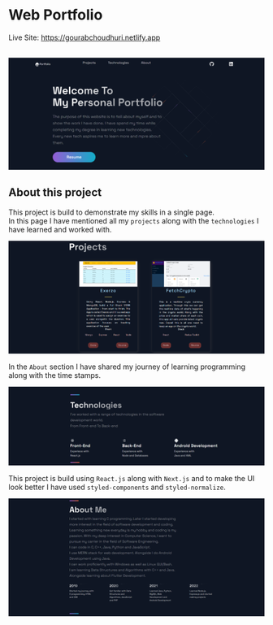 # Web Portfolio

Live Site: https://gourabchoudhuri.netlify.app
<br /><br />
<p align="center">
<img src="./readme_images/b.png">
</p>

## About this project

This project is build to demonstrate my skills in a single page.\
In this page I have mentioned all my `projects` along with the `technologies` I have learned and worked with. 

<p align="center">
<img src="./readme_images/d.png">
</p>

In the `About` section I have shared my journey of learning programming along with the time stamps. 

<p align="center">
<img src="./readme_images/a.png">
</p>

This project is build using `React.js` along with `Next.js` and to make the UI look better I have used `styled-components` and `styled-normalize`. 

<p align="center">
<img src="./readme_images/c.png">
</p>

